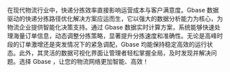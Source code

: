 在现代物流行业中，快递分拣效率直接影响运营成本与客户满意度。Gbase 数据驱动的快递分拣路径优化解决方案应运而生，它以强大的数据分析能力为核心，为物流企业提供智能化决策支持。通过 Gbase 数据实时计算方案，系统能够快速处理海量订单信息，动态调整分拣策略，显著提升分拣速度和准确性。无论是高峰时段的订单激增还是突发情况下的紧急调配，Gbase 均能保持稳定高效的运行状态。此外，其灵活的数据可视化界面让管理者轻松掌握全局，及时发现并解决问题。选择 Gbase ，让您的物流网络更加智能、高效！